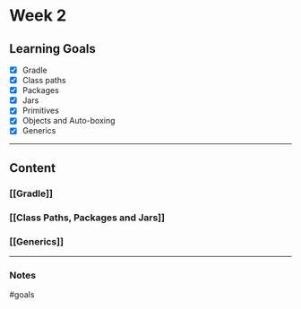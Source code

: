 
# Week 2
## Learning Goals
- [x] Gradle
- [x] Class paths
- [x] Packages
- [x] Jars
- [x] Primitives
- [x] Objects and Auto-boxing
- [x] Generics

---
## Content
### [[Gradle]]
### [[Class Paths, Packages and Jars]]
### [[Generics]]
---
### Notes
#goals